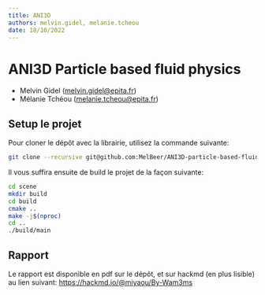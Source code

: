```yaml
---
title: ANI3D
authors: melvin.gidel, melanie.tcheou
date: 18/10/2022
---
```


# ANI3D Particle based fluid physics

* Melvin Gidel (melvin.gidel@epita.fr)
* Mélanie Tchéou (melanie.tcheou@epita.fr)

## Setup le projet
Pour cloner le dépôt avec la librairie, utilisez la commande suivante:
```bash
git clone --recursive git@github.com:MelBeer/ANI3D-particle-based-fluid-physics.git
```
Il vous suffira ensuite de build le projet de la façon suivante:
```bash
cd scene
mkdir build
cd build
cmake ..
make -j$(nproc)
cd ..
./build/main
```
## Rapport

Le rapport est disponible en pdf sur le dépôt, et sur hackmd (en plus lisible) au lien suivant: https://hackmd.io/@miyaou/By-Wam3ms
